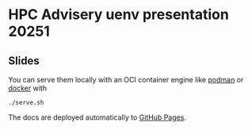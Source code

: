 # HPC Advisery uenv presentation 20251

## Slides

You can serve them locally with an OCI container engine like [podman](https://podman.io/docs/installation) or [docker](https://docs.docker.com/engine/install/) with

```
./serve.sh
```

The docs are deployed automatically to [GitHub Pages](https://bcumming.github.io/hpcadv-2025).
